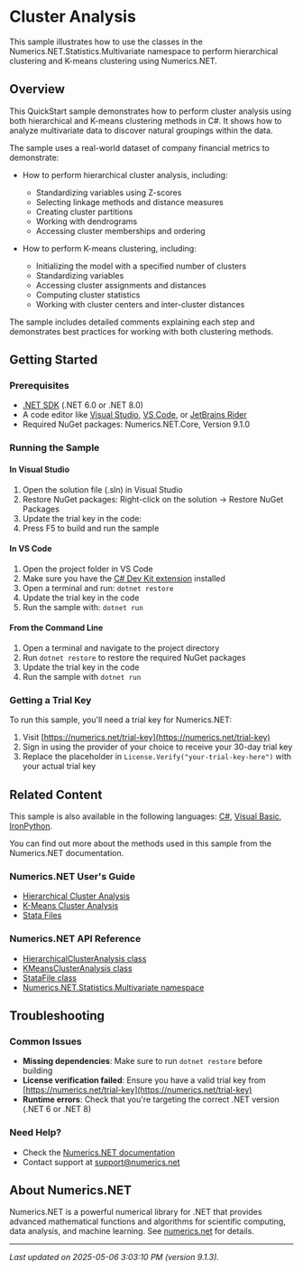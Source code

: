 # Cluster Analysis

This sample illustrates how to use the classes in the Numerics.NET.Statistics.Multivariate namespace to perform hierarchical clustering and K-means clustering using Numerics.NET.

## Overview

This QuickStart sample demonstrates how to perform cluster analysis using both hierarchical and K-means 
clustering methods in C#. It shows how to analyze multivariate data to discover natural groupings 
within the data.

The sample uses a real-world dataset of company financial metrics to demonstrate:

- How to perform hierarchical cluster analysis, including:
  - Standardizing variables using Z-scores
  - Selecting linkage methods and distance measures
  - Creating cluster partitions
  - Working with dendrograms
  - Accessing cluster memberships and ordering

- How to perform K-means clustering, including:
  - Initializing the model with a specified number of clusters
  - Standardizing variables
  - Accessing cluster assignments and distances
  - Computing cluster statistics
  - Working with cluster centers and inter-cluster distances
  
The sample includes detailed comments explaining each step and demonstrates best practices for working
with both clustering methods.


## Getting Started

### Prerequisites

- [.NET SDK](https://dotnet.microsoft.com/download) (.NET 6.0 or .NET 8.0)
- A code editor like [Visual Studio](https://visualstudio.microsoft.com/), [VS Code](https://code.visualstudio.com/), or [JetBrains Rider](https://www.jetbrains.com/rider/)
- Required NuGet packages: Numerics.NET.Core, Version 9.1.0

### Running the Sample

#### In Visual Studio
1. Open the solution file (.sln) in Visual Studio
2. Restore NuGet packages: Right-click on the solution → Restore NuGet Packages
3. Update the trial key in the code:
4. Press F5 to build and run the sample

#### In VS Code

1. Open the project folder in VS Code
2. Make sure you have the [C# Dev Kit extension](https://marketplace.visualstudio.com/items?itemName=ms-dotnettools.csdevkit) installed
3. Open a terminal and run: `dotnet restore`
4. Update the trial key in the code 
5. Run the sample with: `dotnet run`

#### From the Command Line

1. Open a terminal and navigate to the project directory
2. Run `dotnet restore` to restore the required NuGet packages
3. Update the trial key in the code
4. Run the sample with `dotnet run`

### Getting a Trial Key

To run this sample, you'll need a trial key for Numerics.NET:

1. Visit [https://numerics.net/trial-key](https://numerics.net/trial-key)
2. Sign in using the provider of your choice to receive your 30-day trial key
3. Replace the placeholder in `License.Verify("your-trial-key-here")` with your actual trial key

## Related Content

This sample is also available in the following languages: 
[C#](https://github.com/NumericsDotNet/quickstart-csharp/tree/net462/statistics/multivariate-analysis/cluster-analysis), [Visual Basic](https://github.com/NumericsDotNet/quickstart-visualbasic/tree/net462/statistics/multivariate-analysis/cluster-analysis), [IronPython](https://github.com/NumericsDotNet/quickstart-ironpython/tree/net462/statistics/multivariate-analysis/cluster-analysis).

You can find out more about the methods used in this sample from the Numerics.NET documentation.

### Numerics.NET User's Guide

- [Hierarchical Cluster Analysis](https://numerics.net/documentation/latest/statistics/multivariate-analysis/hierarchical-cluster-analysis)
- [K-Means Cluster Analysis](https://numerics.net/documentation/latest/statistics/multivariate-analysis/k-means-cluster-analysis)
- [Stata Files](https://numerics.net/documentation/latest/data-access/stata-files)

### Numerics.NET API Reference

- [HierarchicalClusterAnalysis class](https://numerics.net/documentation/latest/reference/numerics.net.statistics.multivariate.hierarchicalclusteranalysis)
- [KMeansClusterAnalysis class](https://numerics.net/documentation/latest/reference/numerics.net.statistics.multivariate.kmeansclusteranalysis)
- [StataFile class](https://numerics.net/documentation/latest/reference/numerics.net.data.stata.statafile)
- [Numerics.NET.Statistics.Multivariate namespace](https://numerics.net/documentation/latest/reference/numerics.net.statistics.multivariate)


## Troubleshooting

### Common Issues

- **Missing dependencies**: Make sure to run `dotnet restore` before building
- **License verification failed**: Ensure you have a valid trial key from [https://numerics.net/trial-key](https://numerics.net/trial-key)
- **Runtime errors**: Check that you're targeting the correct .NET version (.NET 6 or .NET 8)

### Need Help?

- Check the [Numerics.NET documentation](https://numerics.net/documentation/)
- Contact support at [support@numerics.net](mailto:support@numerics.net?subject=ClusterAnalysis%20QuickStart%20Sample%20%28F%23%29)

## About Numerics.NET

Numerics.NET is a powerful numerical library for .NET that provides advanced mathematical 
functions and algorithms for scientific computing, data analysis, and machine learning.
See [numerics.net](https://numerics.net) for details.

---

_Last updated on 2025-05-06 3:03:10 PM (version 9.1.3)._
